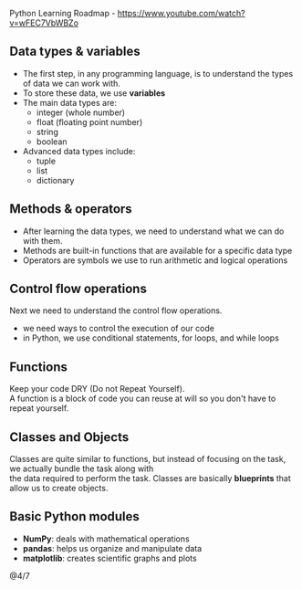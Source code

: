 Python Learning Roadmap - https://www.youtube.com/watch?v=wFEC7VbWBZo

## Data types & variables

- The first step, in any programming language, is to understand the types of data we can work with.
- To store these data, we use **variables**
- The main data types are:
  - integer (whole number)
  - float (floating point number)
  - string
  - boolean
- Advanced data types include:
  - tuple
  - list
  - dictionary

## Methods & operators

- After learning the data types, we need to understand what we can do with them.
- Methods are built-in functions that are available for a specific data type
- Operators are symbols we use to run arithmetic and logical operations

## Control flow operations

Next we need to understand the control flow operations.
- we need ways to control the execution of our code
- in Python, we use conditional statements, for loops, and while loops

## Functions

Keep your code DRY (Do not Repeat Yourself).  
A function is a block of code you can reuse at will so you don't have to repeat yourself.

## Classes and Objects

Classes are quite similar to functions, but instead of focusing on the task, we actually bundle the task along with  
the data required to perform the task. Classes are basically **blueprints** that allow us to create objects.

## Basic Python modules

- **NumPy**: deals with mathematical operations
- **pandas**: helps us organize and manipulate data
- **matplotlib**: creates scientific graphs and plots 



@4/7
